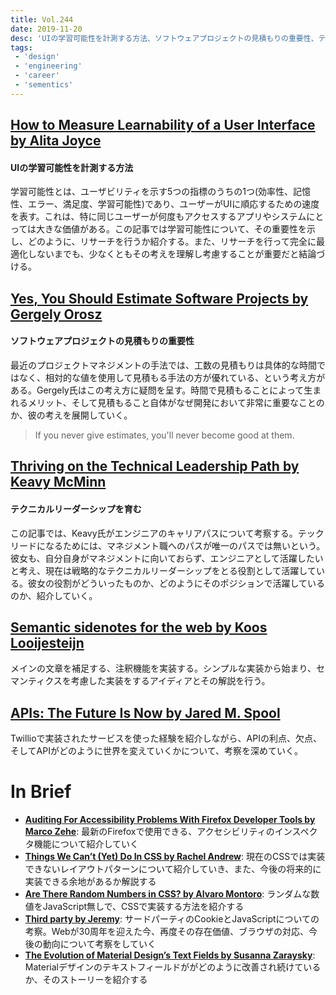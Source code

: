 ```yaml
---
title: Vol.244
date: 2019-11-20
desc: 'UIの学習可能性を計測する方法、ソフトウェアプロジェクトの見積もりの重要性、テクニカルリーダーシップを育む、ほか計10リンク'
tags:
 - 'design'
 - 'engineering'
 - 'career'
 - 'sementics'
---
```


## [How to Measure Learnability of a User Interface by Alita Joyce](https://www.nngroup.com/articles/measure-learnability/)

#### UIの学習可能性を計測する方法

学習可能性とは、ユーザビリティを示す5つの指標のうちの1つ(効率性、記憶性、エラー、満足度、学習可能性)であり、ユーザーがUIに順応するための速度を表す。これは、特に同じユーザーが何度もアクセスするアプリやシステムにとっては大きな価値がある。この記事では学習可能性について、その重要性を示し、どのように、リサーチを行うか紹介する。また、リサーチを行って完全に最適化しないまでも、少なくともその考えを理解し考慮することが重要だと結論づける。

## [Yes, You Should Estimate Software Projects by Gergely Orosz](https://blog.pragmaticengineer.com/yes-you-should-estimate/)

#### ソフトウェアプロジェクトの見積もりの重要性
最近のプロジェクトマネジメントの手法では、工数の見積もりは具体的な時間ではなく、相対的な値を使用して見積もる手法の方が優れている、という考え方がある。Gergely氏はこの考え方に疑問を呈す。時間で見積もることによって生まれるメリット、そして見積もること自体がなぜ開発において非常に重要なことのか、彼の考えを展開していく。

> If you never give estimates, you'll never become good at them.

## [Thriving on the Technical Leadership Path by Keavy McMinn](https://keavy.com/work/thriving-on-the-technical-leadership-path/)

#### テクニカルリーダーシップを育む
この記事では、Keavy氏がエンジニアのキャリアパスについて考察する。テックリードになるためには、マネジメント職へのパスが唯一のパスでは無いという。彼女も、自分自身がマネジメントに向いておらず、エンジニアとして活躍したいと考え、現在は戦略的なテクニカルリーダーシップをとる役割として活躍している。彼女の役割がどういったものか、どのようにそのポジションで活躍しているのか、紹介していく。

## [Semantic sidenotes for the web by Koos Looijesteijn](https://www.kooslooijesteijn.net/blog/semantic-sidenotes)

メインの文章を補足する、注釈機能を実装する。シンプルな実装から始まり、セマンティクスを考慮した実装をするアイディアとその解説を行う。

## [APIs: The Future Is Now by Jared M. Spool](https://articles.uie.com/api_future/)

Twillioで実装されたサービスを使った経験を紹介しながら、APIの利点、欠点、そしてAPIがどのように世界を変えていくかについて、考察を深めていく。

# **In Brief**
- [**Auditing For Accessibility Problems With Firefox Developer Tools by Marco Zehe**](https://hacks.mozilla.org/2019/10/auditing-for-accessibility-problems-with-firefox-developer-tools/): 最新のFirefoxで使用できる、アクセシビリティのインスペクタ機能について紹介していく
- [**Things We Can’t (Yet) Do In CSS by Rachel Andrew**](https://www.smashingmagazine.com/2019/11/css-things-cant-yet-do/): 現在のCSSでは実装できないレイアウトパターンについて紹介していき、また、今後の将来的に実装できる余地があるか解説する
- [**Are There Random Numbers in CSS? by Alvaro Montoro**](https://css-tricks.com/are-there-random-numbers-in-css/): ランダムな数値をJavaScript無しで、CSSで実装する方法を紹介する
- [**Third party by Jeremy**](https://adactio.com/journal/16099): サードパーティのCookieとJavaScriptについての考察。Webが30周年を迎えた今、再度その存在価値、ブラウザの対応、今後の動向について考察をしていく
- [**The Evolution of Material Design’s Text Fields by Susanna Zaraysky**](https://medium.com/google-design/the-evolution-of-material-designs-text-fields-603688b3fe03): Materialデザインのテキストフィールドががどのように改善され続けているか、そのストーリーを紹介する
